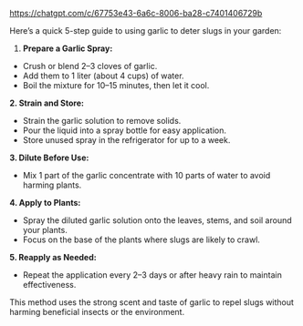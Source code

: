 


https://chatgpt.com/c/67753e43-6a6c-8006-ba28-c7401406729b


Here’s a quick 5-step guide to using garlic to deter slugs in your garden:

1. **Prepare a Garlic Spray:**

- Crush or blend 2–3 cloves of garlic.
- Add them to 1 liter (about 4 cups) of water.
- Boil the mixture for 10–15 minutes, then let it cool.

**2. Strain and Store:**

- Strain the garlic solution to remove solids.
- Pour the liquid into a spray bottle for easy application.
- Store unused spray in the refrigerator for up to a week.

**3. Dilute Before Use:**

- Mix 1 part of the garlic concentrate with 10 parts of water to avoid harming plants.

**4. Apply to Plants:**

- Spray the diluted garlic solution onto the leaves, stems, and soil around your plants.
- Focus on the base of the plants where slugs are likely to crawl.

**5. Reapply as Needed:**

- Repeat the application every 2–3 days or after heavy rain to maintain effectiveness.

This method uses the strong scent and taste of garlic to repel slugs without harming beneficial insects or the environment.
